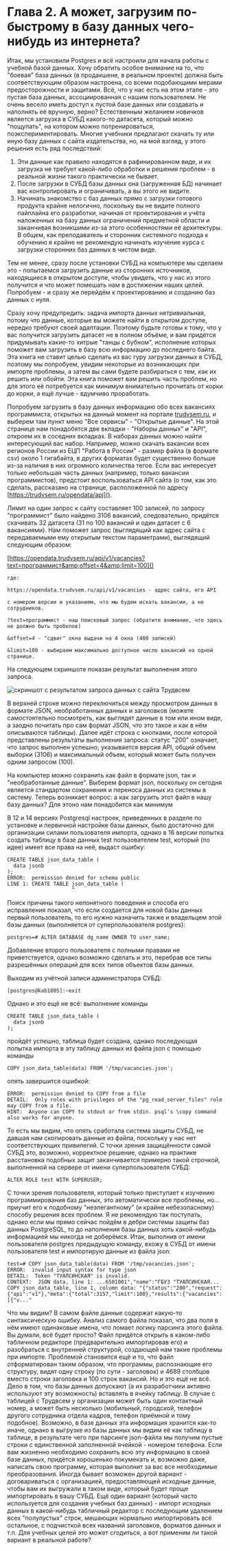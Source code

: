 # Глава 2. А может, загрузим по-быстрому в базу данных чего-нибудь из интернета?

Итак, мы установили Postgres и всё настроили для начала работы с учебной базой данных. Хочу обратить особое внимание на то, что "боевая" база данных (в продакшене, в реальном проекте) должна быть соответствующим образом настроена, со всеми подобающими мерами предосторожности и защитами. Всё, что у нас есть на этом этапе - это пустая база данных, ассоциированная с нашим пользователем. Не очень весело иметь доступ к пустой базе данных или создавать и наполнять её вручную, верно? Естественным желанием новичков является загрузка в СУБД какого-то датасета, который можно "пощупать", на котором можно потренироваться, поэкспериментировать. Многие учебники предлагают скачать ту или иную базу данных с сайта издательства, но, на мой взгляд, у этого решения есть ряд последствий:

1. Эти данные как правило находятся в рафинированном виде, и их загрузка не требует какой-либо обработки и решения проблем - в реальной жизни такого практически не бывает.
2. После загрузки в СУБД базы данных она (загруженная БД) начинает вас контролировать и ограничивать, а вы этого не видите.
3. Начинать знакомство с баз данных прямо с загрузки готового продукта крайне нелогично, поскольку вы не видите полного пайплайна его разработки, начиная от проектирования и учёта наложенных на базу данных ограничений предметной области и заканчивая возникшими из-за этого особенностями её архитектуры. В общем, как преподаватель и сторонник системного подхода к обучению я крайне не рекомендую начинать изучение курса с загрузки сторонних баз данных в чистом виде.

Тем не менее, сразу после установки СУБД на компьютере мы сделаем это - попытаемся загрузить данные из сторонних источников, находящиеся в открытом доступе, чтобы увидеть, что у нас из этого получится и что может помешать нам в достижении наших целей. Попробуем - и сразу же перейдём к проектированию и созданию баз данных с нуля.

Сразу хочу предупредить: задача импорта данных нетривиальная, потому что данные, которые вы можете найти в открытом доступе, нередко требуют своей адаптации. Поэтому будьте готовы к тому, что у вас получится загрузить датасет не в полном объёме, и вам придётся придумывать какие-то хитрые "танцы с бубном", исполнение которых поможет вам загрузить в базу всю информацию до последнего байта. Эта книга не ставит целью сделать из вас гуру загрузки данных в СУБД, поэтому мы попробуем, увидим некоторые из возникающих при импорте проблемы, а затем вы сами будете разбираться с тем, как их решить или обойти. Эта книга поможет вам решить часть проблем, но для этого её потребуется как минимум внимательно прочитать от корки до корки, а ещё лучше - вдумчиво проработать.

Попробуем загрузить в базу данных информацию обо всех вакансиях программиста, открытых на данный момент на портале [trudvsem.ru](), и выберем там пункт меню "Все сервисы" - "Открытые данные". На этой странице нам понадобятся две вкладки - "Наборы данных" и "API", откроем их в соседних вкладках. В наборах данных можно найти интересующий вас набор. Например, можно скачать вакансии всех регионов России из ЕЦП "Работа в России" - размер файла (в формате csv) около 1 гигабайта, в других форматах будет существенно больше из-за наличия в них огромного количества тегов. Если вас интересует только небольшая часть данных (например, только вакансии программистов), предстоит воспользоваться API сайта (о том, как это сделать, рассказано на странице, расположенной по адресу [https://trudvsem.ru/opendata/api]().

Лимит на один запрос к сайту составляет 100 записей, по запросу "программист" было найдено 3106 вакансий, следовательно, придётся скачивать 32 датасета (31 по 100 вакансий и один датасет с 6 вакансиями). Нам поможет запрос (выглядящий как адрес сайта с передаваемыми ему открытым текстом параметрами), выглядящий следующим образом:

[https://opendata.trudvsem.ru/api/v1/vacancies?text=программист&amp;offset=4&amp;limit=100]()

```
где:

https://opendata.trudvsem.ru/api/v1/vacancies - адрес сайта, его API 

с номером версии и указанием, что мы будем искать вакансии, а не сотрудников.

?text=программист - наш поисковый запрос (обратите внимание, что здесь не должно быть пробелов)

&offset=4 - "сдвиг" окна выдачи на 4 окна (400 записей)

&limit=100 - выбираем максимально доступное число вакансий на одной странице.
```

На следующем скриншоте показан результат выполнения этого запроса. 

![скриншот с результатом запроса данных с сайта Трудвсем](pic-chapter02-01.png)

В верхней строке можно переключиться между просмотром данных в формате JSON, необработанных данных и заголовков (можете самостоятельно посмотреть, как выглядят данные в том или ином виде, а заодно почитать про сам формат JSON, что это такое и как в нём описываются таблицы). Далее идёт строка с кнопками, после которой представлены результаты выполнения запроса: статус "200" означает, что запрос выполнен успешно; указывается версия API, общий объем выборки (3106) и максимальный объем, который может быть получен одним запросом (100).

На компьютер можно сохранить как файл в формате json, так и "необработанные данные". Выберем формат json, поскольку он сегодня является стандартом сохранения и переноса данных из системы в систему. Теперь возникает вопрос: а как загрузить этот файл в нашу базу данных? Для этоно нам понадобится как минимум 



В 12 и 14 версиях Postgresql настроек, приведенных в разделе по установке и первичной настройке базы данных, было достаточно для организации силами пользователя импорта, однако в 16 версии попытка создать таблицу в базе данных test пользователем test, который (по идее) имеет все права на неё, выдаст ошибку:

```
CREATE TABLE json_data_table (
  data jsonb
);
ERROR:  permission denied for schema public
LINE 1: CREATE TABLE json_data_table (
                     ^
```

Поиск причины такого непонятного поведения и способа его исправления показал, что если создается для новой базы данных первый пользователь, то его нужно назначить также и владельцем этой базы данных (выполняется от суперпользователя postgres):

```
postgres=# ALTER DATABASE dg_name OWNER TO user_name;
```

Добавление второго пользователя с полными правами не приветствуется, однако возможно сделать и это, перебрав все типы разрешённых операций для всех типов объектов базы данных.

Выходим из учётной записи администратора СУБД:

```
[postgres@kab1805]:~exit
```

Однако и это ещё не всё: выполнение команды

```
CREATE TABLE json_data_table (
  data jsonb
);
```
пройдёт успешно, таблица будет создана, однако последующая попытка импорта в эту таблицу данных из файла json с помощью команды

```
COPY json_data_table(data) FROM '/tmp/vacancies.json';
```
опять завершится ошибкой:

```
ERROR:  permission denied to COPY from a file
DETAIL:  Only roles with privileges of the "pg_read_server_files" role may COPY from a file.
HINT:  Anyone can COPY to stdout or from stdin. psql's \copy command also works for anyone.
```
То есть мы видим, что опять сработала система защиты СУБД, не давшая нам скопировать данные из файла, поскольку у нас нет соответствующих привилегий. С точки зрения защищённости самой СУБД это, возможно, корректное решение, однако на практике расстановка подобных защит заканчивается примерно такой строчкой, выполненной на сервере от имени суперпользователя СУБД:
```
ALTER ROLE test WITH SUPERUSER;
```
С точки зрения пользователя, который только приступает к изучению программирования баз данных, это автоматически все проблемы, но... приучит его к подобному "неэлегантному" (и крайне небезопасному) способу решения всех проблем. Я не рекомендую так поступать, однако если мы прямо сейчас пойдём в дебри системы защиты баз данных PostgreSQL, то до наполнения базы данных хоть какой-нибудь информацией мы никогда не доберёмся. Итак, выполнив от имени пользователя postgres предыдущую команду, вхожу в СУБД от имени пользователя test и импортирую данные из файла json:
```
test=# COPY json_data_table(data) FROM '/tmp/vacancies.json';
ERROR:  invalid input syntax for type json
DETAIL:  Token "ТУАПСИНСКАЯ" is invalid.
CONTEXT:  JSON data, line 1: ...6501001","name":"ГБУЗ "ТУАПСИНСКАЯ...
COPY json_data_table, line 1, column data: "{"status":"200","request":{"api":"v1"},"meta":{"total":3157,"limit":100},"results":{"vacancies":[{"v..."
```
Что мы видим? В самом файле данные содержат какую-то синтаксическую ошибку. Анализ самого файла показал, что два поля в нём имеют одинаковые имена, что ломает логику парсинга этого файла. Вы думали, всё будет просто? Файл придётся открыть в каком-либо табличном редакторе (предварительно импортировав его) и разобраться с внутренней структурой, создающей нам такие проблемы при импорте. Проблемой становится ещё и то, что файл отформатирован таким образом, что программы, распознающие его структуру, видят одну строку (по сути - заголовок) и 4689 столбцов вместо строки заголовка и 100 строк вакансий. Но и это ещё не всё. Дело в том, что базы данных допускают (а их разработчики активно используют эту возможность) вставлять в ячейку таблицу. В случае с таблицей с Трудвсем у организации может быть один контактный номер, а может быть несколько (мобильный, городской, телефон другого сотрудника отдела кадров, телефон приёмной и тому подобное). Возможно, в базе данных эта информация хранится как-то иначе, однако в выгрузке из базы данных мы видим её как таблицу в таблице, в результате чего при парсинге json-файла мы получим пустые строки с единственной заполненной ячейкой - номером телефона. Если вам жизненно необходимо сохранить всю эту информацию в своей базе данных, придётся хорошенько покумекать и, возможно даже, написать свою программу, которая выполнит за вас все необходимые преобразования. Иногда бывает возможен другой вариант - договариваться с организацией, предоставляющей исходные данные, чтобы вам их выгружали в таком виде, который будет проще импортировать в вашу СУБД. Ещё один вариант (который часто используется для создания учебных баз данных) - импорт исходных данных в какой-нибудь табличный редактор с последующим удалением всех "полупустых" строк, мешающих нормально импортировать всё остальное, с подчисткой всех названий заголовков, форматов данных и т.п. Для учебных целей это может сгодиться, а вот применим ли такой вариант в реальной работе?










